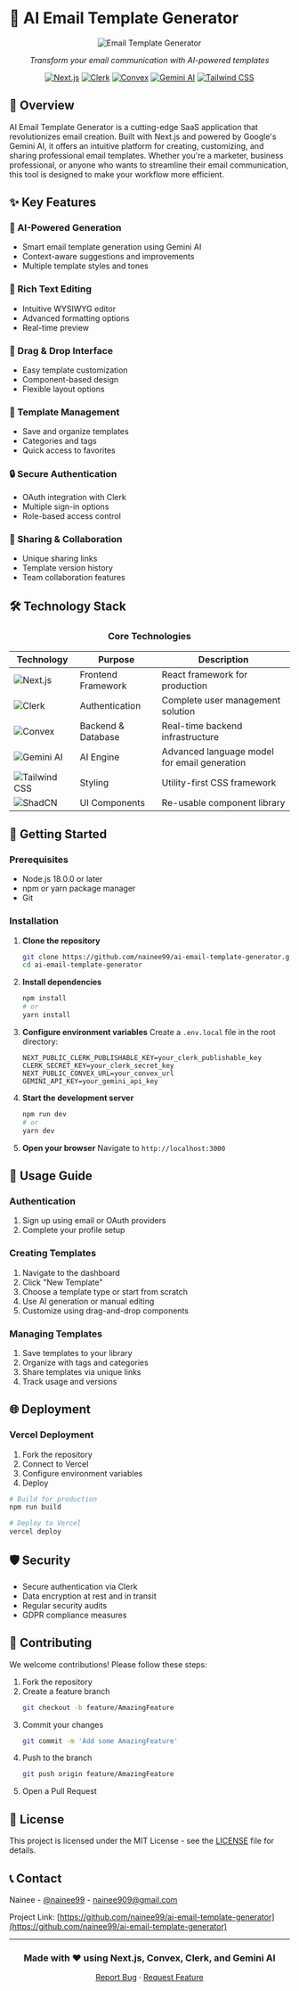 # 📧 AI Email Template Generator

<div align="center">

![Email Template Generator](public/landing.png)

_Transform your email communication with AI-powered templates_

[![Next.js](https://img.shields.io/badge/Next.js-black?style=for-the-badge&logo=next.js&logoColor=white)](https://nextjs.org/)
[![Clerk](https://img.shields.io/badge/Clerk-purple?style=for-the-badge&logo=clerk&logoColor=white)](https://clerk.com/)
[![Convex](https://img.shields.io/badge/Convex-FF6B6B?style=for-the-badge&logo=convex&logoColor=white)](https://www.convex.dev/)
[![Gemini AI](https://img.shields.io/badge/Gemini_AI-4285F4?style=for-the-badge&logo=google&logoColor=white)](https://deepmind.google/technologies/gemini/)
[![Tailwind CSS](https://img.shields.io/badge/Tailwind_CSS-38B2AC?style=for-the-badge&logo=tailwind-css&logoColor=white)](https://tailwindcss.com/)

</div>

## 🎯 Overview

AI Email Template Generator is a cutting-edge SaaS application that revolutionizes email creation. Built with Next.js and powered by Google's Gemini AI, it offers an intuitive platform for creating, customizing, and sharing professional email templates. Whether you're a marketer, business professional, or anyone who wants to streamline their email communication, this tool is designed to make your workflow more efficient.

## ✨ Key Features

### 🤖 AI-Powered Generation

- Smart email template generation using Gemini AI
- Context-aware suggestions and improvements
- Multiple template styles and tones

### 📝 Rich Text Editing

- Intuitive WYSIWYG editor
- Advanced formatting options
- Real-time preview

### 🎨 Drag & Drop Interface

- Easy template customization
- Component-based design
- Flexible layout options

### 💾 Template Management

- Save and organize templates
- Categories and tags
- Quick access to favorites

### 🔒 Secure Authentication

- OAuth integration with Clerk
- Multiple sign-in options
- Role-based access control

### 🔄 Sharing & Collaboration

- Unique sharing links
- Template version history
- Team collaboration features

## 🛠️ Technology Stack

<div align="center">

### Core Technologies

| Technology                                                                                                              | Purpose            | Description                                  |
| ----------------------------------------------------------------------------------------------------------------------- | ------------------ | -------------------------------------------- |
| ![Next.js](https://img.shields.io/badge/Next.js-black?style=for-the-badge&logo=next.js&logoColor=white)                 | Frontend Framework | React framework for production               |
| ![Clerk](https://img.shields.io/badge/Clerk-purple?style=for-the-badge&logo=clerk&logoColor=white)                      | Authentication     | Complete user management solution            |
| ![Convex](https://img.shields.io/badge/Convex-FF6B6B?style=for-the-badge&logo=convex&logoColor=white)                   | Backend & Database | Real-time backend infrastructure             |
| ![Gemini AI](https://img.shields.io/badge/Gemini_AI-4285F4?style=for-the-badge&logo=google&logoColor=white)             | AI Engine          | Advanced language model for email generation |
| ![Tailwind CSS](https://img.shields.io/badge/Tailwind_CSS-38B2AC?style=for-the-badge&logo=tailwind-css&logoColor=white) | Styling            | Utility-first CSS framework                  |
| ![ShadCN](https://img.shields.io/badge/ShadCN-000000?style=for-the-badge&logo=shadcn&logoColor=white)                   | UI Components      | Re-usable component library                  |

</div>

## 🚀 Getting Started

### Prerequisites

- Node.js 18.0.0 or later
- npm or yarn package manager
- Git

### Installation

1. **Clone the repository**

   ```bash
   git clone https://github.com/nainee99/ai-email-template-generator.git
   cd ai-email-template-generator
   ```

2. **Install dependencies**

   ```bash
   npm install
   # or
   yarn install
   ```

3. **Configure environment variables**
   Create a `.env.local` file in the root directory:

   ```env
   NEXT_PUBLIC_CLERK_PUBLISHABLE_KEY=your_clerk_publishable_key
   CLERK_SECRET_KEY=your_clerk_secret_key
   NEXT_PUBLIC_CONVEX_URL=your_convex_url
   GEMINI_API_KEY=your_gemini_api_key
   ```

4. **Start the development server**

   ```bash
   npm run dev
   # or
   yarn dev
   ```

5. **Open your browser**
   Navigate to `http://localhost:3000`

## 📖 Usage Guide

### Authentication

1. Sign up using email or OAuth providers
2. Complete your profile setup

### Creating Templates

1. Navigate to the dashboard
2. Click "New Template"
3. Choose a template type or start from scratch
4. Use AI generation or manual editing
5. Customize using drag-and-drop components

### Managing Templates

1. Save templates to your library
2. Organize with tags and categories
3. Share templates via unique links
4. Track usage and versions

## 🌐 Deployment

### Vercel Deployment

1. Fork the repository
2. Connect to Vercel
3. Configure environment variables
4. Deploy

```bash
# Build for production
npm run build

# Deploy to Vercel
vercel deploy
```

## 🛡️ Security

- Secure authentication via Clerk
- Data encryption at rest and in transit
- Regular security audits
- GDPR compliance measures

## 🤝 Contributing

We welcome contributions! Please follow these steps:

1. Fork the repository
2. Create a feature branch
   ```bash
   git checkout -b feature/AmazingFeature
   ```
3. Commit your changes
   ```bash
   git commit -m 'Add some AmazingFeature'
   ```
4. Push to the branch
   ```bash
   git push origin feature/AmazingFeature
   ```
5. Open a Pull Request

## 📄 License

This project is licensed under the MIT License - see the [LICENSE](LICENSE) file for details.

## 📞 Contact

Nainee - [@nainee99](https://github.com/nainee99) - nainee909@gmail.com

Project Link: [https://github.com/nainee99/ai-email-template-generator](https://github.com/nainee99/ai-email-template-generator)

---

<div align="center">

### Made with ❤️ using Next.js, Convex, Clerk, and Gemini AI

[Report Bug](https://github.com/nainee99/ai-email-template-generator/issues) · [Request Feature](https://github.com/nainee99/ai-email-template-generator/issues)

</div>
